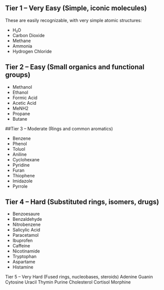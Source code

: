 ## Tier 1 – Very Easy (Simple, iconic molecules)
These are easily recognizable, with very simple atomic structures:
- H₂O
- Carbon Dioxide
- Methane
- Ammonia
- Hydrogen Chloride

## Tier 2 – Easy (Small organics and functional groups)
- Methanol
- Ethanol
- Formic Acid
- Acetic Acid
- MeNH2
- Propane
- Butane

##Tier 3 – Moderate (Rings and common aromatics)
- Benzene
- Phenol
- Toluol
- Aniline
- Cyclohexane
- Pyridine
- Furan
- Thiophene
- Imidazole
- Pyrrole

## Tier 4 – Hard (Substituted rings, isomers, drugs)
- Benzoesaure
- Benzaldehyde
- Nitrobenzene
- Salicylic Acid
- Paracetamol
- Ibuprofen
- Caffeine
- Nicotinamide
- Tryptophan
- Aspartame
- Histamine

Tier 5 – Very Hard (Fused rings, nucleobases, steroids)
Adenine
Guanin
Cytosine
Uracil
Thymin
Purine
Cholesterol
Cortisol
Morphine